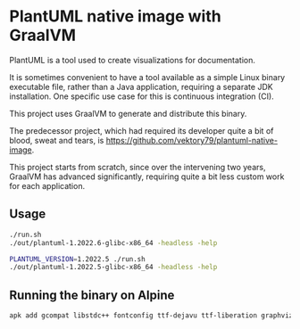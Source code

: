 # PlantUML native image with GraalVM

PlantUML is a tool used to create visualizations for documentation.

It is sometimes convenient to have a tool available as a simple Linux binary
executable file, rather than a Java application, requiring a separate JDK 
installation. One specific use case for this is continuous integration (CI).

This project uses GraalVM to generate and distribute this binary.

The predecessor project, which had required its developer quite a bit of
blood, sweat and tears, is https://github.com/vektory79/plantuml-native-image.

This project starts from scratch, since over the intervening two years, GraalVM
has advanced significantly, requiring quite a bit less custom work for each
application.

## Usage

```bash
./run.sh
./out/plantuml-1.2022.6-glibc-x86_64 -headless -help

PLANTUML_VERSION=1.2022.5 ./run.sh
./out/plantuml-1.2022.5-glibc-x86_64 -headless -help
```

## Running the binary on Alpine

```bash
apk add gcompat libstdc++ fontconfig ttf-dejavu ttf-liberation graphviz
```
